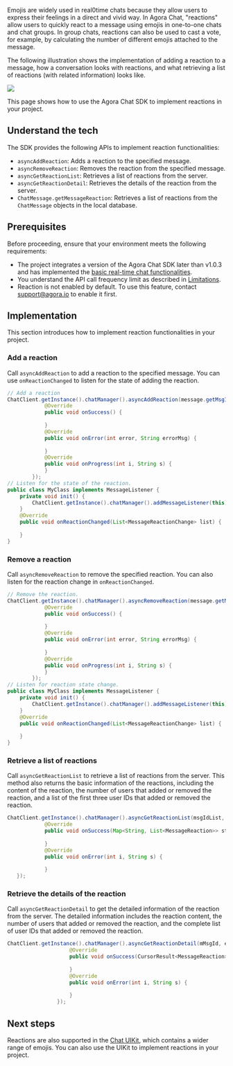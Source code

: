 Emojis are widely used in real0time chats because they allow users to express their feelings in a direct and vivid way. In Agora Chat, "reactions" allow users to quickly react to a message using emojis in one-to-one chats and chat groups. In group chats, reactions can also be used to cast a vote, for example, by calculating the number of different emojis attached to the message. 

The following illustration shows the implementation of adding a reaction to a message, how a conversation looks with reactions, and what retrieving a list of reactions (with related information) looks like.

![](https://web-cdn.agora.io/docs-files/1655257598155)

This page shows how to use the Agora Chat SDK to implement reactions in your project.

## Understand the tech

The SDK provides the following APIs to implement reaction functionalities:

- `asyncAddReaction`: Adds a reaction to the specified message.
- `asyncRemoveReaction`: Removes the reaction from the specified message.
- `asyncGetReactionList`: Retrieves a list of reactions from the server.
- `asyncGetReactionDetail`: Retrieves the details of the reaction from the server.
- `ChatMessage.getMessageReaction`: Retrieves a list of reactions from the `ChatMessage` objects in the local database.

## Prerequisites

Before proceeding, ensure that your environment meets the following requirements:

- The project integrates a version of the Agora Chat SDK later than v1.0.3 and has implemented the [basic real-time chat functionalities](./agora_chat_get_started_android?platform=Android).
- You understand the API call frequency limit as described in [Limitations](./agora_chat_limitation?platform=Android).
- Reaction is not enabled by default. To use this feature, contact support@agora.io to enable it first.

## Implementation

This section introduces how to implement reaction functionalities in your project.

### Add a reaction

Call `asyncAddReaction` to add a reaction to the specified message. You can use `onReactionChanged` to listen for the state of adding the reaction.

```java
// Add a reaction
ChatClient.getInstance().chatManager().asyncAddReaction(message.getMsgId(), reaction, new CallBack() {
            @Override
            public void onSuccess() {
                
            }
            @Override
            public void onError(int error, String errorMsg) {
              
            }
            @Override
            public void onProgress(int i, String s) {
            }
        });
// Listen for the state of the reaction.
public class MyClass implements MessageListener {
    private void init() {
        ChatClient.getInstance().chatManager().addMessageListener(this);
    }
    @Override
    public void onReactionChanged(List<MessageReactionChange> list) {
       
    }
}
```

### Remove a reaction

Call `asyncRemoveReaction` to remove the specified reaction. You can also listen for the reaction change in `onReactionChanged`.

```java
// Remove the reaction.
ChatClient.getInstance().chatManager().asyncRemoveReaction(message.getMsgId(), reaction, new CallBack() {
            @Override
            public void onSuccess() {
               
            }
            @Override
            public void onError(int error, String errorMsg) {
                
            }
            @Override
            public void onProgress(int i, String s) {
            }
        });
// Listen for reaction state change.
public class MyClass implements MessageListener {
    private void init() {
        ChatClient.getInstance().chatManager().addMessageListener(this);
    }
    @Override
    public void onReactionChanged(List<MessageReactionChange> list) {
      
    }
}
```

### Retrieve a list of reactions

Call `asyncGetReactionList` to retrieve a list of reactions from the server. This method also returns the basic information of the reactions, including the content of the reaction, the number of users that added or removed the reaction, and a list of the first three user IDs that added or removed the reaction.

```java
ChatClient.getInstance().chatManager().asyncGetReactionList(msgIdList, ChatMessage.ChatType.Chat, groupId, new ValueCallBack<Map<String, List<MessageReaction>>>() {
            @Override
            public void onSuccess(Map<String, List<MessageReaction>> stringListMap) {
            
            }
            @Override
            public void onError(int i, String s) {
               
            }
   });
```

### Retrieve the details of the reaction

Call `asyncGetReactionDetail` to get the detailed information of the reaction from the server. The detailed information includes the reaction content, the number of users that added or removed the reaction, and the complete list of user IDs that added or removed the reaction.

```java
ChatClient.getInstance().chatManager().asyncGetReactionDetail(mMsgId, emojiconId, pageCurosr, 30, new ValueCallBack<CursorResult<MessageReaction>>() {
                    @Override
                    public void onSuccess(CursorResult<MessageReaction> messageReactionCursorResult) {
                        
                    }
                    @Override
                    public void onError(int i, String s) {
			
                    }
                });
```

## Next steps

Reactions are also supported in the [Chat UIKit](./agora_chat_uikit_android?platform=Android), which contains a wider range of emojis. You can also use the UIKit to implement reactions in your project.